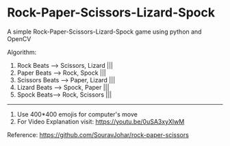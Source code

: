 # Rock-Paper-Scissors-Lizard-Spock
A simple Rock-Paper-Scissors-Lizard-Spock game using python and OpenCV

Algorithm:
1. Rock Beats --> Scissors, Lizard |||
2. Paper Beats --> Rock, Spock |||
3. Scissors Beats --> Paper, Lizard |||
4. Lizard Beats --> Spock, Paper |||
5. Spock Beats--> Rock, Scissors |||
--------------------------------------------

1. Use 400*400 emojis for computer's move
2. For Video Explanation visit: https://youtu.be/0uSA3xyXlwM

Reference: https://github.com/SouravJohar/rock-paper-scissors
